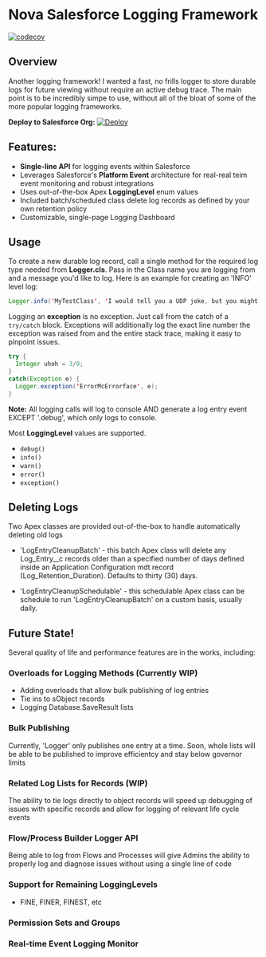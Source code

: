 # Nova Salesforce Logging Framework
[![codecov](https://codecov.io/gh/SeeSharpist/Nova-Salesforce-Logger/branch/main/graph/badge.svg?token=4EJQHWO065)](https://codecov.io/gh/SeeSharpist/Nova-Salesforce-Logger)

## Overview

Another logging framework! I wanted a fast, no frills logger to store durable logs for future viewing without require an active debug trace. The main point is to be incredibly simpe to use, without all of the bloat of some of the more popular logging frameworks.   

**Deploy to Salesforce Org:**
[![Deploy](https://raw.githubusercontent.com/afawcett/githubsfdeploy/master/deploy.png)](https://githubsfdeploy.herokuapp.com/?owner=seesharpist&repo=Nova-Salesforce-Logger&ref=main)

## Features: ##
 - **Single-line API** for logging events within Salesforce
 - Leverages Salesforce's **Platform Event** architecture for real-real teim event monitoring and robust integrations 
 - Uses out-of-the-box Apex **LoggingLevel** enum values
 - Included batch/scheduled class delete log records as defined by your own retention policy
 - Customizable, single-page Logging Dashboard  


## Usage

To create a new durable log record, call a single method for the required log type needed from **Logger.cls**. Pass in the Class name you are logging from and a message you'd like to log. Here is an example for creating an 'INFO' level log:

```java
Logger.info('MyTestClass', 'I would tell you a UDP joke, but you might not get it.');
```
Logging an **exception** is no exception. Just call from the catch of a `try/catch` block. Exceptions will additionally log the exact line number the exception was raised from and the entire stack trace, making it easy to pinpoint issues.

```java
try {
  Integer uhoh = 3/0;
}
catch(Exception e) {
  Logger.exception('ErrorMcErrorface', e);
}
```
**Note:** All logging calls will log to console AND generate a log entry event EXCEPT '.debug', which only logs to console.

Most **LoggingLevel** values are supported.
* `debug()`
* `info()`
* `warn()`
* `error()`
* `exception()`

## Deleting Logs
Two Apex classes are provided out-of-the-box to handle automatically deleting old logs

 - 'LogEntryCleanupBatch' - this batch Apex class will delete any Log_Entry__c records older than a specified number of days defined inside an Application Configuration mdt record (Log_Retention_Duration). Defaults to thirty (30) days.

 - 'LogEntryCleanupSchedulable' - this schedulable Apex class can be schedule to run 'LogEntryCleanupBatch' on a custom basis, usually daily.


## Future State!

Several quality of life and performance features are in the works, including:

### Overloads for Logging Methods (Currently WIP)

- Adding overloads that allow bulk publishing of log entries
- Tie ins to sObject records
- Logging Database.SaveResult lists

### Bulk Publishing
Currently, 'Logger' only publishes one entry at a time. Soon, whole lists will be able to be published to improve efficientcy and stay below governor limits

### Related Log Lists for Records (WIP)
The ability to tie logs directly to object records will speed up debugging of issues with specific records and allow for logging of relevant life cycle events

### Flow/Process Builder Logger API
Being able to log from Flows and Processes will give Admins the ability to properly log and diagnose issues without using a single line of code

### Support for Remaining LoggingLevels
 - FINE, FINER, FINEST, etc

### Permission Sets and Groups

### Real-time Event Logging Monitor